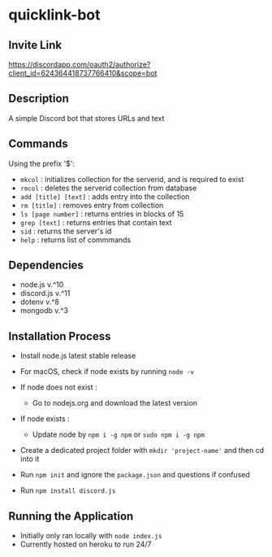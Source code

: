# quicklink-bot

## Invite Link
https://discordapp.com/oauth2/authorize?client_id=624364418737766410&scope=bot

## Description
A simple Discord bot that stores URLs and text

## Commands
Using the prefix '$':
- `mkcol` : initializes collection for the serverid, and is required to exist
- `rmcol` : deletes the serverid collection from database
- `add [title] [text]` : adds entry into the collection
- `rm [title]` : removes entry from collection
- `ls [page number]` : returns entries in blocks of 15
- `grep [text]` : returns entries that contain text
- `sid` : returns the server's id
- `help` : returns list of commmands

## Dependencies
- node.js v.^10
- discord.js v.^11
- dotenv v.^8
- mongodb v.^3

## Installation Process
- Install node.js latest stable release
- For macOS, check if node exists by running `node -v`

- If node does not exist :
	- Go to nodejs.org and download the latest version
- If node exists :
	- Update node by `npm i -g npm` or `sudo npm i -g npm`
- Create a dedicated project folder with `mkdir 'project-name'` and then cd into it
- Run `npm init` and ignore the `package.json` and questions if confused 
- Run `npm install discord.js`

## Running the Application
- Initially only ran locally with `node index.js`
- Currently hosted on heroku to run 24/7

